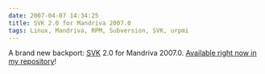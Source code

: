 ```yaml
---
date: 2007-04-07 14:34:25
title: SVK 2.0 for Mandriva 2007.0
tags: Linux, Mandriva, RPM, Subversion, SVK, urpmi
---
```


A brand new backport: [SVK](http://svk.bestpractical.com) 2.0 for Mandriva 2007.0. [Available right now in my repository](http://github.com/kdeldycke/mandriva-specs)!
